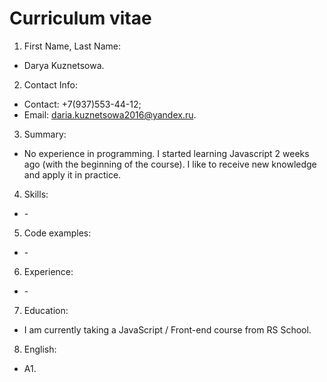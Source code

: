 # Curriculum vitae
1. First Name, Last Name: 
* Darya Kuznetsowa. 
2. Contact Info: 
* Contact: +7(937)553-44-12; 
* Email: daria.kuznetsowa2016@yandex.ru. 
3. Summary: 
* No experience in programming. I started learning Javascript 2 weeks ago (with the beginning of the course). I like to receive new knowledge and apply it in practice. 
4. Skills: 
* \- 
5. Code examples: 
* \- 
6. Experience: 
* \- 
7. Education: 
* I am currently taking a JavaScript / Front-end course from RS School. 
8. English: 
* A1.
